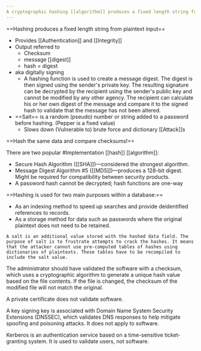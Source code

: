 ```yaml
---
A cryptographic hashing [[algorithm]] produces a fixed length string from an input plaintext that can be of any length.
---
```

==Hashing produces a fixed length string from plaintext input==
- Provides [[Authentication]] and [[Integrity]]
- Output referred to
	- Checksum
	- message [[digest]] 
	- hash = digest
- aka digitally signing
	- A hashing function is used to create a message digest. The digest is then signed using the sender's private key. The resulting signature can be decrypted by the recipient using the sender's public key and cannot be modified by any other agency. The recipient can calculate his or her own digest of the message and compare it to the signed hash to validate that the message has not been altered.
- ==Salt== is a random (pseudo) number or string added to a password before hashing. (Pepper is a fixed value)
	- Slows down (Vulnerable to) brute force and dictionary [[Attack]]s

==Hash the same data and compare checksums!==

There are two popular #Implementation  [[hash]] [[algorithm]]:

-   Secure Hash Algorithm ([[SHA]])—considered the strongest algorithm. 
-   Message Digest Algorithm #5 ([[MD5]])—produces a 128-bit digest. Might be required for compatibility between security products.
- A password hash cannot be decrypted; hash functions are one-way

==Hashing is used for two main purposes within a database:==
-   As an indexing method to speed up searches and provide deidentified references to records.
-   As a storage method for data such as passwords where the original plaintext does not need to be retained.

```
A salt is an additional value stored with the hashed data field. The purpose of salt is to frustrate attempts to crack the hashes. It means that the attacker cannot use pre-computed tables of hashes using dictionaries of plaintexts. These tables have to be recompiled to include the salt value.
```

The administrator should have validated the software with a checksum, which uses a cryptographic algorithm to generate a unique hash value based on the file contents. If the file is changed, the checksum of the modified file will not match the original.

A private certificate does not validate software.

A key signing key is associated with Domain Name System Security Extensions (DNSSEC), which validates DNS responses to help mitigate spoofing and poisoning attacks. It does not apply to software.

Kerberos is an authentication service based on a time-sensitive ticket-granting system. It is used to validate users, not software.